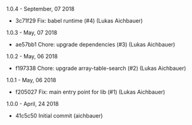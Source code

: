 1.0.4 - September, 07 2018

* 3c71f29 Fix: babel runtime (#4) (Lukas Aichbauer)

1.0.3 - May, 07 2018

* ae57bb1 Chore: upgrade dependencies (#3) (Lukas Aichbauer)

1.0.2 - May, 06 2018

* f197338 Chore: upgrade array-table-search (#2) (Lukas Aichbauer)

1.0.1 - May, 06 2018

* f205027 Fix: main entry point for lib (#1) (Lukas Aichbauer)

1.0.0 - April, 24 2018

* 41c5c50 Initial commit (aichbauer)

